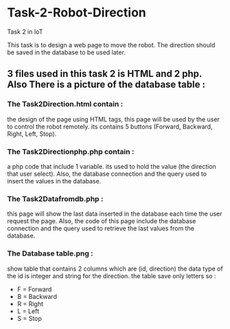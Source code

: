 # Task-2-Robot-Direction
Task 2 in IoT

This task is to design a web page to move the robot. The direction should be saved in the database to be used later. 

##  3 files used in this task 2 is HTML and 2 php. Also There is a picture of the database table :


### The Task2Direction.html contain :

the design of the page using HTML tags, this page will be used by the user to control the robot remotely. its contains 5 buttons (Forward, Backward, Right, Left, Stop).

### The Task2Directionphp.php contain :

a php code that include 1 variable. its used to hold the value (the direction that user select). Also, the database connection and the query used to insert the values in the database.

### The Task2Datafromdb.php :

this page will show the last data inserted in the database each time the user request the page.
 Also, the code of this page include the database connection and the query used to retrieve the last values from the database.

### The Database table.png :

show table that contains 2 columns which are (id, direction) the data type of the id is integer and string for the direction.
the table save only letters so : 
* F = Forward
* B = Backward
* R = Right
* L = Left
* S = Stop
